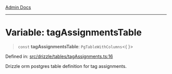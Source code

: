 [Admin Docs](/)

***

# Variable: tagAssignmentsTable

> `const` **tagAssignmentsTable**: `PgTableWithColumns`\<\{ \}\>

Defined in: [src/drizzle/tables/tagAssignments.ts:16](https://github.com/PurnenduMIshra129th/talawa-api/blob/86f70716c91247c1756c784fed3bccb85b1ded8e/src/drizzle/tables/tagAssignments.ts#L16)

Drizzle orm postgres table definition for tag assignments.
